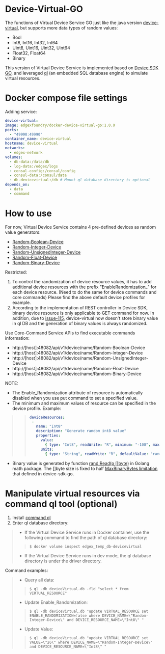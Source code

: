 # Device-Virtual-GO
The functions of Virtual Device Service GO just like the java version [device-virtual](https://github.com/edgexfoundry/device-virtual),
but supports more data types of random values:
* Bool
* Int8, Int16, Int32, Int64
* Uint8, Uint16, Uint32, Uint64
* Float32, Float64
* Binary

This version of Virtual Device Service is implemented based on [Device SDK GO](https://github.com/edgexfoundry/device-sdk-go),
and leveraged [ql](https://godoc.org/modernc.org/ql) (an embedded SQL database engine) to simulate virtual resources.

# Docker compose file settings
Adding service:
```yaml
device-virtual:
image: edgexfoundry/docker-device-virtual-go:1.0.0
ports:
  - "49990:49990"
container_name: device-virtual
hostname: device-virtual
networks:
  - edgex-network
volumes:
  - db-data:/data/db
  - log-data:/edgex/logs
  - consul-config:/consul/config
  - consul-data:/consul/data
  - db-devicevirtual:/db # Mount ql database directory is optional
depends_on:
  - data
  - command
```
# How to use
For now, Virtual Device Service contains 4 pre-defined devices as random value generators:
* [Random-Boolean-Device](https://github.com/edgexfoundry/device-virtual-go/blob/master/cmd/res/device.virtual.bool.yaml)
* [Random-Integer-Device](https://github.com/edgexfoundry/device-virtual-go/blob/master/cmd/res/device.virtual.int.yaml)
* [Random-UnsignedInteger-Device](https://github.com/edgexfoundry/device-virtual-go/blob/master/cmd/res/device.virtual.uint.yaml)
* [Random-Float-Device](https://github.com/edgexfoundry/device-virtual-go/blob/master/cmd/res/device.virtual.float.yaml)
* [Random-Binary-Device](https://github.com/edgexfoundry/device-virtual-go/blob/master/cmd/res/device.virtual.binary.yaml)

Restricted:
1. To control the randomization of device resource values, it has to add additional device resources with the prefix
"EnableRandomization_" for each device resource. (Need to do the same for device commands and core commands)
Please find the above default device profiles for example.
2. According to the implementation of REST controller in Device SDK, binary device resource is only applicable to GET command for now.
In addition, due to [issue-115](https://github.com/edgexfoundry/device-virtual-go/issues/115), device-virtual now doesn't store binary 
value in ql DB and the generation of binary values is always randomized.

Use Core-Command Service APIs to find executable commands information:
* http://[host]:48082/api/v1/device/name/Random-Boolean-Device
* http://[host]:48082/api/v1/device/name/Random-Integer-Device
* http://[host]:48082/api/v1/device/name/Random-UnsignedInteger-Device
* http://[host]:48082/api/v1/device/name/Random-Float-Device
* http://[host]:48082/api/v1/device/name/Random-Binary-Device

NOTE:
* The Enable_Randomization attribute of resource is automatically disabled when you use put command to set a specified value.
* The minimum and maximum values of resource can be specified in the device profile. Example:
>>```yaml
>>deviceResources:
>>  -
>>    name: "Int8"
>>    description: "Generate random int8 value"
>>    properties:
>>      value:
>>        { type: "Int8", readWrite: "R", minimum: "-100", maximum: "100", defaultValue: "0" }
>>      units:
>>        { type: "String", readWrite: "R", defaultValue: "random int8 value" }
>>```
* Binary value is generated by function [rand.Read(p []byte)](https://golang.org/pkg/math/rand/#Read) in Golang math package.
  The []byte size is fixed to half [MaxBinaryBytes limitation](https://github.com/edgexfoundry/device-sdk-go/blob/master/pkg/models/commandvalue.go#L71) that defined in device-sdk-go.

# Manipulate virtual resources via command ql tool (optional)
1. Install [command ql](https://godoc.org/modernc.org/ql/ql)
2. Enter ql database directory:
> * If the Virtual Device Service runs in Docker container, use the following command to find the path of ql database directory: 
>> ```console
>> $ docker volume inspect edgex_temp_db-devicevirtual
>> ```
> * If the Virtual Device Service runs in dev mode, the ql database directory is under the driver directory. 

Command examples:
> * Query all data:
>>```console
>>$ ql -db deviceVirtual.db -fld "select * from VIRTUAL_RESOURCE"
>>```
> * Update Enable_Randomization:
>> ```console
>>$ ql -db deviceVirtual.db "update VIRTUAL_RESOURCE set ENABLE_RANDOMIZATION=false where DEVICE_NAME=\"Random-Integer-Device\" and DEVICE_RESOURCE_NAME=\"Int8\" "
>> ```
> * Update Value:
>> ```console
>>$ ql -db deviceVirtual.db "update VIRTUAL_RESOURCE set VALUE=\"26\" where DEVICE_NAME=\"Random-Integer-Device\" and DEVICE_RESOURCE_NAME=\"Int8\" "
>> ```
